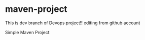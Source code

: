 # maven-project

This is dev branch of Devops project!!
editing from github account

Simple Maven Project
